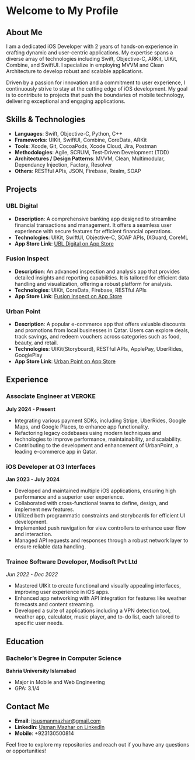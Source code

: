 # Welcome to My Profile

## About Me

I am a dedicated iOS Developer with 2 years of hands-on experience in crafting dynamic and user-centric applications. My expertise spans a diverse array of technologies including Swift, Objective-C, ARKit, UIKit, Combine, and SwiftUI. I specialize in employing MVVM and Clean Architecture to develop robust and scalable applications.

Driven by a passion for innovation and a commitment to user experience, I continuously strive to stay at the cutting edge of iOS development. My goal is to contribute to projects that push the boundaries of mobile technology, delivering exceptional and engaging applications.

## Skills & Technologies

- **Languages**: Swift, Objective-C, Python, C++
- **Frameworks**: UIKit, SwiftUI, Combine, CoreData, ARKit
- **Tools**: Xcode, Git, CocoaPods, Xcode Cloud, Jira, Postman
- **Methodologies**: Agile, SCRUM, Test-Driven Development (TDD)
- **Architectures / Design Patterns**: MVVM, Clean, Multimodular, Dependancy Injection, Factory, Resolver
- **Others**: RESTful APIs, JSON, Firebase, Realm, SOAP

## Projects

### UBL Digital
- **Description**: A comprehensive banking app designed to streamline financial transactions and management. It offers a seamless user experience with secure features for efficient financial operations.
- **Technologies**: UIKit, SwiftUI, Objective-C, SOAP APIs, IXGuard, CoreML
- **App Store Link**: [UBL Digital on App Store](https://apps.apple.com/us/app/ubl-digital/id1203678041)

### Fusion Inspect
- **Description**: An advanced inspection and analysis app that provides detailed insights and reporting capabilities. It is tailored for efficient data handling and visualization, offering a robust platform for analysis.
- **Technologies**: UIKit, CoreData, Firebase, RESTful APIs
- **App Store Link**: [Fusion Inspect on App Store](https://apps.apple.com/us/app/fusion-inspect/idXXXXXXXXX)

### Urban Point
- **Description**: A popular e-commerce app that offers valuable discounts and promotions from local businesses in Qatar. Users can explore deals, track savings, and redeem vouchers across categories such as food, beauty, and retail.
- **Technologies**: UIKit(Storyboard), RESTful APIs, ApplePay, UberRides, GooglePlay
- **App Store Link**: [Urban Point on App Store](https://apps.apple.com/us/app/urban-point/idXXXXXXXXX)

## Experience

### Associate Engineer at VEROKE
**July 2024 - Present**

- Integrating various payment SDKs, including Stripe, UberRides, Google Maps, and Google Places, to enhance app functionality.
- Refactoring legacy codebases using modern techniques and technologies to improve performance, maintainability, and scalability.
- Contributing to the development and enhancement of UrbanPoint, a leading e-commerce app in Qatar.

### iOS Developer at O3 Interfaces
**Jan 2023 - July 2024**

- Developed and maintained multiple iOS applications, ensuring high performance and a superior user experience.
- Collaborated with cross-functional teams to define, design, and implement new features.
- Utilized both programmatic constraints and storyboards for efficient UI development.
- Implemented push navigation for view controllers to enhance user flow and interaction.
- Managed API requests and responses through a robust network layer to ensure reliable data handling.

### Trainee Software Developer, Modisoft Pvt Ltd
*Jun 2022 - Dec 2022*

- Mastered UIKit to create functional and visually appealing interfaces, improving user experience in iOS apps.
- Enhanced app networking with API integration for features like weather forecasts and content streaming.
- Developed a suite of applications including a VPN detection tool, weather app, calculator, music player, and to-do list, each tailored to specific user needs.

## Education

### Bachelor’s Degree in Computer Science
**Bahria University Islamabad**
- Major in Mobile and Web Engineering
- GPA: 3.1/4

## Contact Me

- **Email**: itsusmanmazhar@gmail.com
- **LinkedIn**: [Usman Mazhar on LinkedIn](http://linkedin.com/usmanmazharr)
- **Mobile**: +923130500814

Feel free to explore my repositories and reach out if you have any questions or opportunities!
